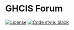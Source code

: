 # GHCIS Forum

[![License](https://img.shields.io/github/license/ghcis/forum.svg)](LICENSE)
[![Code style: black](https://img.shields.io/badge/code%20style-black-000000.svg)](https://github.com/psf/black)
